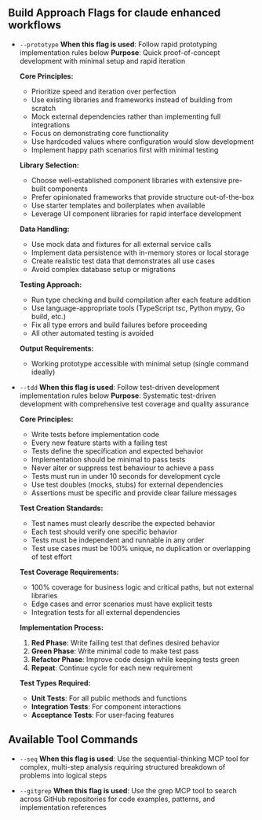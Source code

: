 ## Build Approach Flags for claude enhanced workflows

- `--prototype` **When this flag is used**: Follow rapid prototyping implementation rules below
  **Purpose**: Quick proof-of-concept development with minimal setup and rapid iteration

  **Core Principles:**

  - Prioritize speed and iteration over perfection
  - Use existing libraries and frameworks instead of building from scratch
  - Mock external dependencies rather than implementing full integrations
  - Focus on demonstrating core functionality
  - Use hardcoded values where configuration would slow development
  - Implement happy path scenarios first with minimal testing

  **Library Selection:**

  - Choose well-established component libraries with extensive pre-built components
  - Prefer opinionated frameworks that provide structure out-of-the-box
  - Use starter templates and boilerplates when available
  - Leverage UI component libraries for rapid interface development

  **Data Handling:**

  - Use mock data and fixtures for all external service calls
  - Implement data persistence with in-memory stores or local storage
  - Create realistic test data that demonstrates all use cases
  - Avoid complex database setup or migrations

  **Testing Approach:**

  - Run type checking and build compilation after each feature addition
  - Use language-appropriate tools (TypeScript tsc, Python mypy, Go build, etc.)
  - Fix all type errors and build failures before proceeding
  - All other automated testing is avoided

  **Output Requirements:**

  - Working prototype accessible with minimal setup (single command ideally)

- `--tdd` **When this flag is used**: Follow test-driven development implementation rules below
  **Purpose**: Systematic test-driven development with comprehensive test coverage and quality assurance

  **Core Principles:**

  - Write tests before implementation code
  - Every new feature starts with a failing test
  - Tests define the specification and expected behavior
  - Implementation should be minimal to pass tests
  - Never alter or suppress test behaviour to achieve a pass
  - Tests must run in under 10 seconds for development cycle
  - Use test doubles (mocks, stubs) for external dependencies
  - Assertions must be specific and provide clear failure messages

  **Test Creation Standards:**

  - Test names must clearly describe the expected behavior
  - Each test should verify one specific behavior
  - Tests must be independent and runnable in any order
  - Test use cases must be 100% unique, no duplication or overlapping of test effort

  **Test Coverage Requirements:**

  - 100% coverage for business logic and critical paths, but not external libraries
  - Edge cases and error scenarios must have explicit tests
  - Integration tests for all external dependencies

  **Implementation Process:**

  1. **Red Phase**: Write failing test that defines desired behavior
  2. **Green Phase**: Write minimal code to make test pass
  3. **Refactor Phase**: Improve code design while keeping tests green
  4. **Repeat**: Continue cycle for each new requirement

  **Test Types Required:**

  - **Unit Tests**: For all public methods and functions
  - **Integration Tests**: For component interactions
  - **Acceptance Tests**: For user-facing features

## Available Tool Commands

- `--seq` **When this flag is used**: Use the sequential-thinking MCP tool for complex, multi-step analysis requiring structured breakdown of problems into logical steps

- `--gitgrep` **When this flag is used**: Use the grep MCP tool to search across GitHub repositories for code examples, patterns, and implementation references
